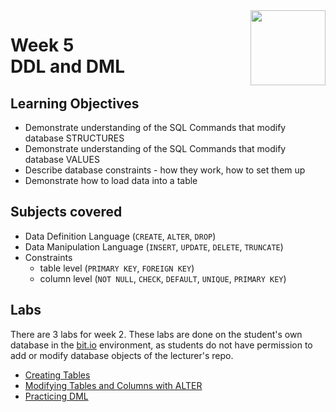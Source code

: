 <a href="../">
  <img src="/img/The_Structured_Query_Language_(SQL)_logo.avif" width="120" align="right">
</a>

# Week 5 <br> DDL and DML

## Learning Objectives
- Demonstrate understanding of the SQL Commands that modify database STRUCTURES
- Demonstrate understanding of the SQL Commands that modify database VALUES
- Describe database constraints - how they work, how to set them up
- Demonstrate how to load data into a table

## Subjects covered
- Data Definition Language (`CREATE`, `ALTER`, `DROP`)
- Data Manipulation Language (`INSERT`, `UPDATE`, `DELETE`, `TRUNCATE`)
- Constraints 
  - table level (`PRIMARY KEY`, `FOREIGN KEY`)
  - column level (`NOT NULL`, `CHECK`, `DEFAULT`, `UNIQUE`, `PRIMARY KEY`)

## Labs

There are 3 labs for week 2. These labs are done on the student's own database in the [bit.io](https://bit.io/) environment, as students do not have permission to add or modify database objects of the lecturer's repo. 
- [Creating Tables](./lab8.sql)
- [Modifying Tables and Columns with ALTER](./lab9.sql)
- [Practicing DML](./lab10.sql)

